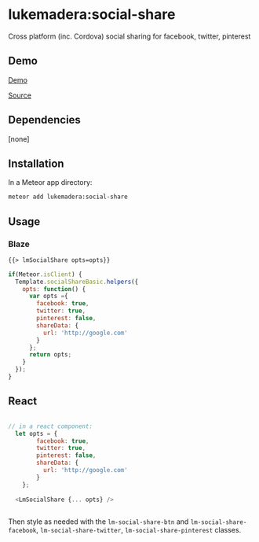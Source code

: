 # lukemadera:social-share

Cross platform (inc. Cordova) social sharing for facebook, twitter, pinterest


## Demo

[Demo](http://lukemadera-packages.meteor.com/social-share-basic)

[Source](https://github.com/lukemadera/meteor-packages/tree/master/social-share/basic)


## Dependencies

[none]


## Installation

In a Meteor app directory:
```bash
meteor add lukemadera:social-share
```


## Usage

### Blaze

```html
{{> lmSocialShare opts=opts}}
```

```js
if(Meteor.isClient) {
  Template.socialShareBasic.helpers({
    opts: function() {
      var opts ={
        facebook: true,
        twitter: true,
        pinterest: false,
        shareData: {
          url: 'http://google.com'
        }
      };
      return opts;
    }
  });
}
```
## React

```js

// in a react component:
  let opts = {
        facebook: true,
        twitter: true,
        pinterest: false,
        shareData: {
          url: 'http://google.com'
        }
    };
    
  <LmSocialShare {... opts} />
  

```
Then style as needed with the `lm-social-share-btn` and `lm-social-share-facebook`, `lm-social-share-twitter`, `lm-social-share-pinterest` classes.
